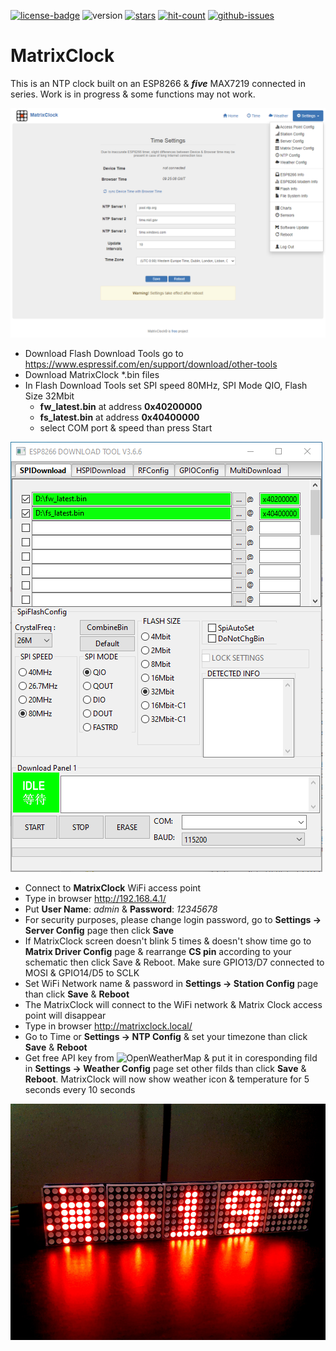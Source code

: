 [![license-badge][]][license] ![version] [![stars][]][stargazers] [![hit-count][]][count] [![github-issues][]][issues]

# MatrixClock
This is an NTP clock built on an ESP8266 & **_five_** MAX7219 connected in series. Work is in progress & some functions may not work.

![alt text][ntp_config_page_image]

- Download Flash Download Tools go to https://www.espressif.com/en/support/download/other-tools
- Download MatrixClock *.bin files
- In Flash Download Tools set SPI speed 80MHz, SPI Mode QIO, Flash Size 32Mbit
    - **fw_latest.bin** at address **0x40200000**
    - **fs_latest.bin** at address **0x40400000**
    - select COM port & speed than press Start

![alt text][flash_download_tools_image]

- Connect to **MatrixClock** WiFi access point
- Type in browser http://192.168.4.1/
- Put **User Name**: _admin_ & **Password**: _12345678_
- For security purposes, please change login password, go to **Settings -> Server Config** page then click **Save**
- If MatrixClock screen doesn't blink 5 times & doesn't show time go to **Matrix Driver Config** page & rearrange
  **CS pin** according to your schematic then click Save & Reboot. Make sure GPIO13/D7 connected to MOSI & GPIO14/D5 to SCLK 
- Set WiFi Network name & password in **Settings -> Station Config** page than click **Save** & **Reboot**
- The MatrixClock will connect to the WiFi network & Matrix Clock access point will disappear
- Type in browser http://matrixclock.local/
- Go to Time or **Settings -> NTP Config** & set your timezone than click **Save** & **Reboot**
- Get free API key from ![OpenWeatherMap] & put it in coresponding fild in **Settings -> Weather Config** page
  set other filds than click **Save** & **Reboot**. MatrixClock will now show weather icon & temperature for 5 seconds every 10 seconds

![alt text][matrixclock_image]

[license-badge]: https://img.shields.io/badge/License-CC%20BY--NC--SA%204.0-lightgrey.svg
[license]:       https://creativecommons.org/licenses/by-nc-sa/4.0/
[version]:       https://img.shields.io/badge/Version-1.0.0-green.svg
[stars]:         https://img.shields.io/github/stars/enjoyneering/MatrixClock.svg
[stargazers]:    https://github.com/enjoyneering/MatrixClock/stargazers
[hit-count]:     http://hits.dwyl.io/enjoyneering/MatrixClock.svg
[count]:         http://hits.dwyl.io/enjoyneering/MatrixClock/badges
[github-issues]: https://img.shields.io/github/issues/enjoyneering/MatrixClock.svg
[issues]:        https://github.com/enjoyneering/MatrixClock/issues/

[ntp_config_page_image]:      https://github.com/enjoyneering/MatrixClock/blob/main/images/ntp_config_page.png
[flash_download_tools_image]: https://github.com/enjoyneering/MatrixClock/blob/main/images/flash_download_tools.png
[matrixclock_image]:          https://github.com/enjoyneering/MatrixClock/blob/main/images/matrixclock.jpg
[OpenWeatherMap]:             https://home.openweathermap.org/users/sign_up
